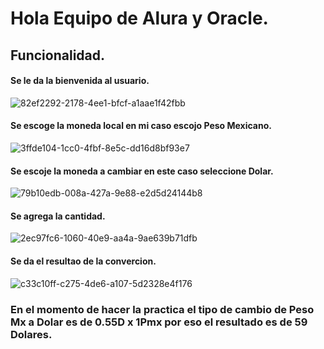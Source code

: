 <h1> Hola Equipo de Alura y Oracle. </h1>

<h2> Funcionalidad. </h2>

<h4> Se le da la bienvenida al usuario. </h4>

![82ef2292-2178-4ee1-bfcf-a1aae1f42fbb](https://github.com/jorge040/Alura-Oracle-One/assets/46494068/d82ca715-713f-4c43-933a-114aa3d40da1)

<h4> Se escoge la moneda local en mi caso escojo Peso Mexicano. </h4>

![3ffde104-1cc0-4fbf-8e5c-dd16d8bf93e7](https://github.com/jorge040/Alura-Oracle-One/assets/46494068/6e273598-2a2c-42e0-8873-d5c236f44190)

<h4> Se escoje la moneda a cambiar en este caso seleccione Dolar. </h4>

![79b10edb-008a-427a-9e88-e2d5d24144b8](https://github.com/jorge040/Alura-Oracle-One/assets/46494068/33d5a877-f2ef-40fd-8180-fe1b7d37ccd2)

<h4> Se agrega la cantidad. </h4>

![2ec97fc6-1060-40e9-aa4a-9ae639b71dfb](https://github.com/jorge040/Alura-Oracle-One/assets/46494068/77ddb3be-7459-469a-9f9d-1374408b54ea)

<h4> Se da el resultao de la convercion. </h4>

![c33c10ff-c275-4de6-a107-5d2328e4f176](https://github.com/jorge040/Alura-Oracle-One/assets/46494068/4575e5b9-6e0b-46a2-ad96-46ed6ae8e02d)

<h3> En el momento de hacer la practica el tipo de cambio de Peso Mx a Dolar es de 0.55D x 1Pmx por eso el resultado es de 59 Dolares. </h3>
